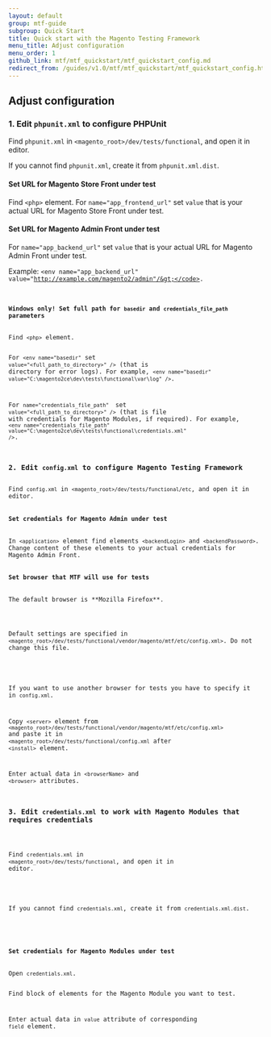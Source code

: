 ```yaml
---
layout: default
group: mtf-guide
subgroup: Quick Start
title: Quick start with the Magento Testing Framework
menu_title: Adjust configuration
menu_order: 1
github_link: mtf/mtf_quickstart/mtf_quickstart_config.md
redirect_from: /guides/v1.0/mtf/mtf_quickstart/mtf_quickstart_config.html
---
```

<h2 id="mtf_quickstart_config">Adjust configuration</h2>

<h3 id="mtf_quickstart_config_phpunitxml">1. Edit <code>phpunit.xml</code> to configure PHPUnit</h3>

Find <code>phpunit.xml</code> in <code>&lt;magento_root&gt;/dev/tests/functional</code>, and open it in editor.

<div class="bs-callout bs-callout-info" id="info">
  <p>If you cannot find <code>phpunit.xml</code>, create it from <code>phpunit.xml.dist</code>.</p>
</div>

<h4 id="mtf_quickstart_config_phpunitxml_frontend">Set URL for Magento Store Front under test</h4>

Find <code>&lt;php&gt;</code> element.
For `name="app_frontend_url"` set `value` that is your actual URL for Magento Store Front under test.

<h4 id="mtf_quickstart_config_phpunitxml_backend">Set URL for Magento Admin Front under test</h4>

For `name="app_backend_url"` set `value` that is your actual URL for Magento Admin Front under test.

Example:
<code>&lt;env name="app_backend_url" value="http://example.com/magento2/admin"/&gt;</code>.

<h4 id="mtf_quickstart_config_phpunitxml_win-credent">Windows only! Set full path for <code>basedir</code> and <code>credentials_file_path</code> parameters</h4>
Find <code>&lt;php&gt;</code> element.

For <code>&lt;env name="basedir"</code> set <code>value="&lt;full_path_to_directory&gt;" /&gt;</code> (that is directory for error logs). For example, <code>&lt;env name="basedir" value="C:\magento2ce\dev\tests\functional\var\log" /&gt;</code>.

For <code>name="credentials_file_path" </code> set <code>value="&lt;full_path_to_directory&gt;" /&gt;</code> (that is file with credentials for Magento Modules, if required). For example, <code>&lt;env name="credentials_file_path" value="C:\magento2ce\dev\tests\functional\credentials.xml" /&gt;</code>.

<h3 id="mtf_quickstart_config_configxml">2. Edit <code>config.xml</code> to configure Magento Testing Framework</h3>
Find <code>config.xml</code> in <code>&lt;magento_root&gt;/dev/tests/functional/etc</code>, and open it in editor.

<h4 id="mtf_quickstart_config_configxml_credent-backend">Set credentials for Magento Admin under test</h4>
In <code>&lt;application&gt;</code> element find elements <code>&lt;backendLogin&gt;</code> and <code>&lt;backendPassword&gt;</code>. Change content of these elements to your actual credentials for Magento Admin Front.

<h4 id="mtf_quickstart_config_configxml_credent-backend">Set browser that MTF will use for tests</h4>
The default browser is **Mozilla Firefox**.

<div class="bs-callout bs-callout-info" id="info">
  <p>Default settings are specified in <code>&lt;magento_root>/dev/tests/functional/vendor/magento/mtf/etc/config.xml&gt;</code>. Do not change this file.</p>
</div>

If you want to use another browser for tests you have to specify it in <code>config.xml</code>.

Copy <code>&lt;server&gt;</code> element from <code>&lt;magento_root>/dev/tests/functional/vendor/magento/mtf/etc/config.xml&gt;</code> and paste it in <code>&lt;magento_root&gt;/dev/tests/functional/config.xml</code> after <code>&lt;install&gt;</code> element.

Enter actual data in <code>&lt;browserName&gt;</code> and <code>&lt;browser&gt;</code> attributes.


<h3 id="mtf_quickstart_config_credentialsxml">3. Edit <code>credentials.xml</code> to work with Magento Modules that requires credentials</h3>

Find <code>credentials.xml</code> in <code>&lt;magento_root&gt;/dev/tests/functional</code>, and open it in editor.

<div class="bs-callout bs-callout-info" id="info">
  <p>If you cannot find <code>credentials.xml</code>, create it from <code>credentials.xml.dist</code>.</p>
</div>

<h4 id="mtf_quickstart_config_credentialsxml-set">Set credentials for Magento Modules under test</h4>
Open <code>credentials.xml</code>.

Find block of elements for the Magento Module you want to test.

Enter actual data in <code>value</code> attribute of corresponding <code>field</code> element.